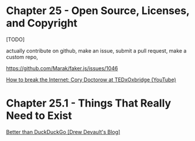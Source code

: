 # Chapter 25 - Open Source, Licenses, and Copyright

[TODO]



actually contribute on github, make an issue, submit a pull request, make a custom repo,

https://github.com/Marak/faker.js/issues/1046

[How to break the Internet: Cory Doctorow at TEDxOxbridge (YouTube)](https://www.youtube.com/watch?v=aAWCN0Jed8g)

# Chapter 25.1 - Things That Really Need to Exist

[Better than DuckDuckGo [Drew Devault's Blog]](https://drewdevault.com/2020/11/17/Better-than-DuckDuckGo.html)
